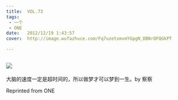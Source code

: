 ```yaml
---
title:	VOL.73
tags:
 - 一个
 - ONE
date:	2012/12/19 1:43:57
cover:	http://image.wufazhuce.com/Fq7uzetxmvmYGpgN_DBNrOFQGkPT

---
```

![](http://image.wufazhuce.com/Fq7uzetxmvmYGpgN_DBNrOFQGkPT)
---

大脑的速度一定是超时间的，所以做梦才可以梦到一生。by 察察
 
Reprinted from ONE
